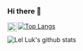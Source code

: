 ### Hi there 👋

<a href="https://twitter.com/lel_luk">
  <img align="left" alt="Anurag Hazra | Twitter" width="21px" src="https://raw.githubusercontent.com/anuraghazra/anuraghazra/c260ac31d15082c7604a815f8aeed6112734638c/assets/twitter.svg" />
</a>


[![Top Langs](https://github-readme-stats.vercel.app/api/top-langs/?username=lelluk&layout=compact&hide=html,css)](https://github.com/anuraghazra/github-readme-stats)


![Lel Luk's github stats](https://github-readme-stats.vercel.app/api?username=lelluk&show_icons=true&theme=calm&count_private=true)

<!--
**lelluk/lelluk** is a ✨ _special_ ✨ repository because its `README.md` (this file) appears on your GitHub profile.

Here are some ideas to get you started:

- 🔭 I’m currently working on ...
- 🌱 I’m currently learning ...
- 👯 I’m looking to collaborate on ...
- 🤔 I’m looking for help with ...
- 💬 Ask me about ...
- 📫 How to reach me: ...
- 😄 Pronouns: ...
- ⚡ Fun fact: ...

<a href="https://discord.gg/...">
  <img align="left" alt="Anurag's Discord" width="21px" src="https://raw.githubusercontent.com/anuraghazra/anuraghazra/master/assets/discord-round.svg" />
</a>


-->
